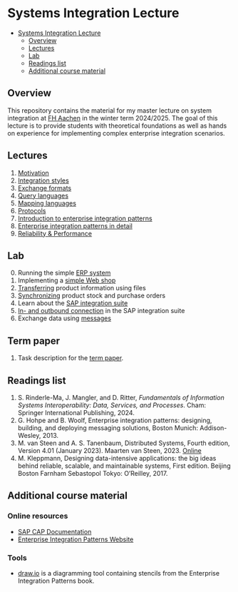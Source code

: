 # Systems Integration Lecture

<!--toc:start-->

- [Systems Integration Lecture](#systems-integration-lecture)
  - [Overview](#overview)
  - [Lectures](#lectures)
  - [Lab](#lab)
  - [Readings list](#readings-list)
  - [Additional course material](#additional-course-material)
  <!--toc:end-->

## Overview

This repository contains the material for my master lecture on system
integration at [FH Aachen](https://fh-aachen.de) in the winter term 2024/2025.
The goal of this lecture is to provide students with theoretical foundations as
well as hands on experience for implementing complex enterprise integration
scenarios.

## Lectures

1. [Motivation](lectures/motivation.md)
2. [Integration styles](lectures/integration-styles.md)
3. [Exchange formats](lectures/exchange-formats.md)
4. [Query languages](lectures/query-languages.md)
5. [Mapping languages](lectures/mapping-languages.md)
6. [Protocols](lectures/protocols.md)
7. [Introduction to enterprise integration patterns](lectures/enterprise-integration-patterns.md)
8. [Enterprise integration patterns in detail](lectures/enterprise-integration-patterns-details.md)
9. [Reliability & Performance](lectures/reliability-performance.md)

## Lab

0. Running the simple [ERP system](./lab/mini-erp.md)
1. Implementing a [simple Web shop](./lab/simple-web-shop.md)
2. [Transferring](./lab/file-transfer.md) product information using files
3. [Synchronizing](./lab/rpc.md) product stock and purchase orders
4. Learn about the [SAP integration suite](./lab/integration-suite.md)
5. [In- and outbound connection](./lab/connect-to-integration-suit.md) in the
   SAP integration suite
6. Exchange data using [messages](./lab/messaging.md)

## Term paper

1. Task description for the [term paper](./term-paper/term-paper.md).

## Readings list

1. S. Rinderle-Ma, J. Mangler, and D. Ritter, _Fundamentals of Information
   Systems Interoperability: Data, Services, and Processes_. Cham: Springer
   International Publishing, 2024.
2. G. Hohpe and B. Woolf, Enterprise integration patterns: designing, building,
   and deploying messaging solutions, Boston Munich: Addison-Wesley, 2013.
3. M. van Steen and A. S. Tanenbaum, Distributed Systems, Fourth edition,
   Version 4.01 (January 2023). Maarten van Steen, 2023.
   [Online](https://www.distributed-systems.net/index.php/books/ds4/)
4. M. Kleppmann, Designing data-intensive applications: the big ideas behind
   reliable, scalable, and maintainable systems, First edition. Beijing Boston
   Farnham Sebastopol Tokyo: O’Reilley, 2017.

## Additional course material

### Online resources

- [SAP CAP Documentation](https://cap.cloud.sap/docs/)
- [Enterprise Integration Patterns Website](https://www.enterpriseintegrationpatterns.com/)

### Tools

- [draw.io](https://www.draw.io/) is a diagramming tool containing stencils
  from the Enterprise Integration Patterns book.

